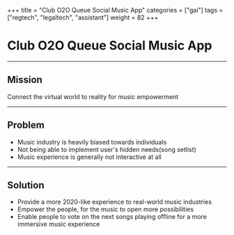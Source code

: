 +++
title = "Club O2O Queue Social Music App"
categories = ["gai"]
tags = ["regtech", "legaltech", "assistant"]
weight = 82
+++

# Club O2O Queue Social Music App

---

## Mission

Connect the virtual world to reality for music empowerment

---

## Problem

- Music industry is heavily biased towards individuals
- Not being able to implement user's hidden needs(song setlist)
- Music experience is generally not interactive at all

---

## Solution

- Provide a more 2020-like experience to real-world music industries
- Empower the people, for the music to open more possibilities
- Enable people to vote on the next songs playing offline for a more immersive music experience
